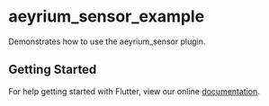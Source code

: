 # aeyrium_sensor_example

Demonstrates how to use the aeyrium_sensor plugin.

## Getting Started

For help getting started with Flutter, view our online
[documentation](https://flutter.io/).
